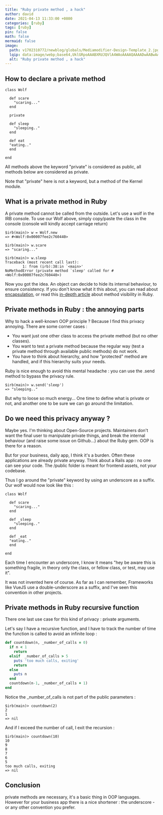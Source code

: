 ```yaml
---
title: "Ruby private method , a hack"
author: david
date: 2021-04-13 11:33:00 +0800
categories: [ruby]
tags: [ruby]
pin: false
math: false
mermaid: false
image:
  path: v1702310772/newblog/globals/Mediamodifier-Design-Template_2.jpg
  lqip: data:image/webp;base64,UklGRpoAAABXRUJQVlA4WAoAAAAQAAAADwAABwAAQUxQSDIAAAARL0AmbZurmr57yyIiqE8oiG0bejIYEQTgqiDA9vqnsUSI6H+oAERp2HZ65qP/VIAWAFZQOCBCAAAA8AEAnQEqEAAIAAVAfCWkAALp8sF8rgRgAP7o9FDvMCkMde9PK7euH5M1m6VWoDXf2FkP3BqV0ZYbO6NA/VFIAAAA
  alt: "Ruby private method , a hack"
---
```


## How to declare a private method

```
class Wolf

  def scare
    "scaring..."
  end
  
  private
  
  def sleep
    "sleeping.."
  end
  
  def eat
  "eating.."
  end
  
end
```

All methods above the keyword "private" is considered as public, all methods below are considered as private.

Note that "private" here is not a keyword, but a method of the Kernel module.

## What is a private method in Ruby

A private method cannot be called from the outside. Let's use a wolf in the IRB console. To use our Wolf above, simply copy/paste the class in the console (console will kindly accept carriage return)

```shell
$irb(main)> w = Wolf.new
=> #<Wolf:0x00007fee2c760440>

$irb(main)> w.scare
=> "scaring..."

$irb(main)> w.sleep
Traceback (most recent call last):
        1: from (irb):38:in `<main>'
NoMethodError (private method `sleep' called for #<Wolf:0x00007fee2c760440>)
```

Now you got the idea. An object can decide to hide its internal behaviour, to ensure consistency. If you don't know what it this about, you can read about [encapsulation](https://en.wikipedia.org/wiki/Encapsulation_%28computer_programming%29), or read this [in-depth article](https://www.rubyguides.com/2018/10/method-visibility/) about method visibility in Ruby.

## Private methods in Ruby : the annoying parts

Why to hack a well-known OOP principle ? Because I find this privacy annoying. There are some corner cases :

 - You want just one other class to access the private method (but no other classes).
 - You want to test a private method because the regular way (test a private method through available public methods) do not work.
 - You have to think about hierarchy, and how "protected" method are handled, and if this hierarchy suits your needs.

Ruby is nice enough to avoid this mental headache : you can use the .send method to bypass the privacy rule.

```
$irb(main)> w.send('sleep')
=> "sleeping.."
```

But why to loose so much energy... One time to define what is private or not, and another one to be sure we can go around the limitation.

## Do we need this privacy anyway ?

Maybe yes. I'm thinking about Open-Source projects. Maintainers don't want the final user to manipulate private things, and break the internal behaviour (and raise some issue on Github...) about the Ruby gem. OOP is there for a reason.

But for your business, daily app, I think it's a burden.  Often these applications are already private anyway. Think about a Rails app : no one can see your code. The /public folder is meant for frontend assets, not your codebase. 

Thus I go around the "private" keyword by using an underscore as a suffix. Our wolf would now look like this :

```
class Wolf

  def scare
    "scaring..."
  end
  
  def _sleep
    "sleeping.."
  end
  
  def _eat
  "eating.."
  end
  
end
```

Each time I encounter an underscore, I know it means "hey be aware this is something fragile, in theory only the class, or fellow class, or test, may use it".

It was not invented here of course. As far as I can remember, Frameworks like VueJS use a double-underscore as a suffix, and I've seen this convention in other projects.

## Private methods in Ruby recursive function

There one last use case for this kind of privacy : private arguments.

Let's say I have a recursive function, and I have to track the number of time the function is called to avoid an infinite loop :

```ruby
def countdown(n, _number_of_calls = 0)
  if n < 1
    return
  elsif  _number_of_calls > 5
    puts 'too much calls, exiting'
    return
  else
    puts n
  end
  countdown(n-1, _number_of_calls + 1)
end  
```

Notice the _number_of_calls is not part of the public parameters :
```
$irb(main)> countdown(2)
2
1
=> nil
```

And if I exceed the number of call, I exit the recursion :

```
$irb(main)> countdown(10)
10
9
8
7
6
5
too much calls, exiting
=> nil
```

## Conclusion

private methods are necessary, it's a basic thing in OOP languages. However for your business app there is a nice shortener : the underscore - or any other convention you prefer.